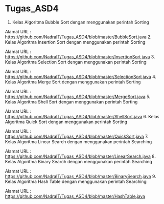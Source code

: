 # Tugas_ASD4
1. Kelas Algoritma Bubble Sort dengan menggunakan perintah Sorting

Alamat URL : https://github.com/NadraIT/Tugas_ASD4/blob/master/BubbleSort.java
2. Kelas Algoritma Insertion Sort dengan menggunakan perintah Sorting

Alamat URL : https://github.com/NadraIT/Tugas_ASD4/blob/master/InsertionSort.java
3. Kelas Algoritma Selection Sort dengan menggunakan perintah Sorting

Alamat URL : https://github.com/NadraIT/Tugas_ASD4/blob/master/SelectionSort.java
4. Kelas Algoritma Merge Sort dengan menggunakan perintah Sorting

Alamat URL : https://github.com/NadraIT/Tugas_ASD4/blob/master/MergeSort.java
5. Kelas Algoritma Shell Sort dengan menggunakan perintah Sorting

Alamat URL : https://github.com/NadraIT/Tugas_ASD4/blob/master/ShellSort.java
6. Kelas Algoritma Quick Sort dengan menggunakan perintah Sorting

Alamat URL : https://github.com/NadraIT/Tugas_ASD4/blob/master/QuickSort.java
7. Kelas Algoritma Linear Search dengan menggunakan perintah Searching

Alamat URL : https://github.com/NadraIT/Tugas_ASD4/blob/master/LinearSearch.java
8. Kelas Algoritma Binary Search dengan menggunakan perintah Searching

Alamat URL : https://github.com/NadraIT/Tugas_ASD4/blob/master/BinarySearch.java
9. Kelas Algoritma Hash Table dengan menggunakan perintah Searching

Alamat URL : https://github.com/NadraIT/Tugas_ASD4/blob/master/HashTable.java
